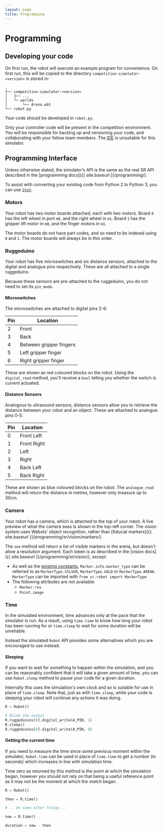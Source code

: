 ```yaml
---
layout: page
title: Programming
---
```


# Programming

## Developing your code

On first run, the robot will execute an example program for convenience. On first run, this will be copied to the directory `competition-simulator-<version>` is stored in:

```
.
├── competition-simulator-<version>
│   ├── ...
│   └─ worlds
│       └── Arena.wbt
└── robot.py
```

Your code should be developed in `robot.py`.


<div class="warning">
  Only your controller code will be present in the competition environment.
</div>

<div class="warning">
  You will be responsible for backing up and versioning your code, and collaborating with your fellow team members. The <a href="https://studentrobotics.org/ide/">IDE</a> is unsuitable for this simulator.
</div>

## Programming Interface

Unless otherwise stated, the simulator’s API is the same as the real SR API described in the [programming docs]({{ site.baseurl }}/programming/).

To assist with converting your existing code from Python 2 to Python 3, you can use [`2to3`](https://docs.python.org/3/library/2to3.html).

### Motors

Your robot has two motor boards attached, each with two motors. Board `0` has the left wheel in port `m0`, and the right wheel in `m1`. Board `1` has the gripper lift motor in `m0`, and the finger motors in `m1`.

The motor boards do not have part codes, and so need to be indexed using `0` and `1`. The motor boards will always be in this order.

### Ruggeduino

Your robot has five microswitches and six distance sensors, attached to the digital and analogue pins respectively. These are all attached to a single ruggeduino.

Because these sensors are pre-attached to the ruggeduino, you do not need to set its `pin_mode`.

#### Microswitches

The microswitches are attached to digital pins 2-6:

| Pin | Location |
|-----|----------|
| 2   | Front    |
| 3   | Back     |
| 4   | Between gripper fingers |
| 5   | Left gripper finger |
| 6   | Right gripper finger |

These are shown as red coloured blocks on the robot. Using the `digital_read`  method, you'll receive a `bool` telling you whether the switch is current actuated.

#### Distance Sensors

Analogous to ultrasound sensors, distance sensors allow you to retrieve the distance between your robot and an object. These are attached to analogue pins 0-5:

| Pin | Location |
|-----|----------|
| 0   | Front Left |
| 1   | Front Right |
| 2   | Left     |
| 3   | Right    |
| 4   | Back Left |
| 5   | Back Right |

These are shown as blue coloured blocks on the robot. The `analogue_read` method will return the distance in metres, however only measure up to 30cm.

### Camera

Your robot has a camera, which is attached to the top of your robot. A live preview of what the camera sees is shown in the top-left corner. The vision system uses Webots' object recognition, rather than [fiducial markers]({{ site.baseurl }}/programming/sr/vision/markers/).

The `see` method will return a list of visible markers in the arena, but doesn't allow a resolution argument. Each token is as described in the [vision docs]({{ site.baseurl }}/programming/sr/vision/), except:

- As well as the [existing constants](http://localhost:4000/docs/programming/sr/vision/#MarkerInfo), `Marker.info.marker_type` can be referred to as `MarkerType.SILVER`, `MarkerType.GOLD` or `MarkerType.ARENA`. `MarkerType` can be imported with `from sr.robot import MarkerType`
- The following attributes are not available:
  - `Marker.res`
  - `Point.image`

### Time

In the simulated environment, time advances only at the pace that the simulator
is run. As a result, using `time.time` to know how long your robot has been
running for or `time.sleep` to wait for some duration will be unreliable.

Instead the simulated `Robot` API provides some alternatives which you are
encouraged to use instead.

#### Sleeping

If you want to wait for something to happen within the simulation, and you can
be reasonably confident that it will take a given amount of time, you can use
`Robot.sleep` method to pause your code for a given duration.

Internally this uses the simulation's own clock and so is suitable for use in
place of `time.sleep`. Note that, just as with `time.sleep`, while your code is
sleeping your robot will continue any actions it was doing.

``` python
R = Robot()

# Blink the output
R.ruggeduinos[0].digital_write(A_PIN, 1)
R.sleep()
R.ruggeduinos[0].digital_write(A_PIN, 0)
```

#### Getting the current time

If you need to measure the time since some previous moment within the simulator,
`Robot.time` can be used in place of `time.time` to get a number (in seconds)
which increases in line with simulation time.

Time zero as returned by this method is the point at which the simulation began,
however you should not rely on that being a useful reference point as it may not
be the moment at which the _match_ began.

``` python
R = Robot()

then = R.time()

# .. do some other things ..

now = R.time()

duration = now - then
```
